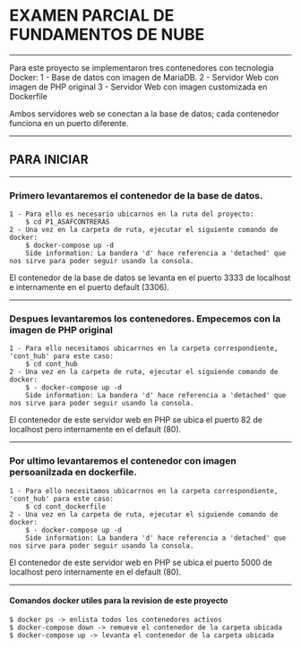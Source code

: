 # EXAMEN PARCIAL DE FUNDAMENTOS DE NUBE
***
Para este proyecto se implementaron tres contenedores con tecnologia Docker:
    1 - Base de datos con imagen de MariaDB.
    2 - Servidor Web con imagen de PHP original
    3 - Servidor Web con imagen customizada en Dockerfile

Ambos servidores web se conectan a la base de datos; cada contenedor funciona en un puerto diferente.
***

## PARA INICIAR
***
### Primero levantaremos el contenedor de la base de datos. 
    1 - Para ello es necesario ubicarnos en la ruta del proyecto:
        $ cd P1_ASAFCONTRERAS
    2 - Una vez en la carpeta de ruta, ejecutar el siguiente comando de docker:
        $ docker-compose up -d
        Side information: La bandera 'd' hace referencia a 'detached' que nos sirve para poder seguir usando la consola.

El contenedor de la base de datos se levanta en el puerto 3333 de localhost e internamente en el puerto default (3306).

***
### Despues levantaremos los contenedores. Empecemos con la imagen de PHP original
    1 - Para ello necesitamos ubicarrnos en la carpeta correspondiente, 'cont_hub' para este caso:
        $ cd cont_hub
    2 - Una vez en la carpeta de ruta, ejecutar el siguiende comando de docker:
        $ - docker-compose up -d
        Side information: La bandera 'd' hace referencia a 'detached' que nos sirve para poder seguir usando la consola.

El contenedor de este servidor web en PHP se ubica el puerto 82 de localhost pero internamente en el default (80).
***
### Por ultimo levantaremos el contenedor con imagen persoanilzada en dockerfile.
    1 - Para ello necesitamos ubicarrnos en la carpeta correspondiente, 'cont_hub' para este caso:
        $ cd cont_dockerfile
    2 - Una vez en la carpeta de ruta, ejecutar el siguiende comando de docker:
        $ - docker-compose up -d
        Side information: La bandera 'd' hace referencia a 'detached' que nos sirve para poder seguir usando la consola.

El contenedor de este servidor web en PHP se ubica el puerto 5000 de localhost pero internamente en el default (80).
***

#### Comandos docker utiles para la revision de este proyecto
    $ docker ps -> enlista todos los contenedores activos
    $ docker-compose down -> remueve el contenedor de la carpeta ubicada
    $ docker-compose up -> levanta el contenedor de la carpeta ubicada